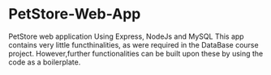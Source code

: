 # PetStore-Web-App
PetStore web application Using Express, NodeJs and MySQL
This app contains very little functhinalities, as were required in the DataBase course project. However,further functionalities can be built upon these by using the code as a boilerplate.
